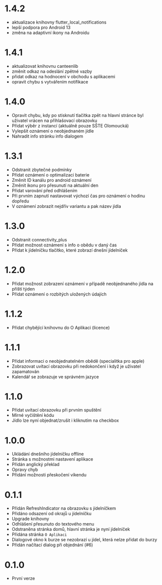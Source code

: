 # 1.4.2
- aktualizace knihovny flutter_local_notifications
- lepší podpora pro Android 13
- změna na adaptivní ikony na Androidu
# 1.4.1
- aktualizovat knihovnu canteenlib
- změnit odkaz na odeslání zpětné vazby
- přidat odkaz na hodnocení v obchodu s aplikacemi
- opravit chybu s vytvářením notifikace
# 1.4.0
- Opravit chybu, kdy po stisknutí tlačítka zpět na hlavní stránce byl uživatel vrácen na přihlašovací obrazovku
- Přidat výběr z instancí (aktuálně pouze SŠTE Olomoucká)
- Vylepšit oznámení o neobjednaném jídle
- Nahradit info stránku info dialogem
# 1.3.1
- Odstranit zbytečné podmínky
- Přidat oznámení o optimalizaci baterie
- Změnit ID kanálu pro android oznámení
- Změnit ikonu pro přesunutí na aktuální den
- Přidat varování před odhlášením
- Při prvním zapnutí nastavovat výchozí čas pro oznámení o hodinu dopředu
- V oznámení zobrazit nejdřív variantu a pak název jídla
# 1.3.0
- Odstranit connectivity_plus
- Přidat možnost oznámení s info o obědu v daný čas
- Přidat k jídelníčku tlačítko, které zobrazí dnešní jídelníček
# 1.2.0
- Přidat možnost zobrazení oznámení v případě neobjednaného jídla na příští týden
- Přidat oznámení o rozbitých uložených údajích
# 1.1.2
- Přidat chybějící knihovnu do O Aplikaci (licence)
# 1.1.1
- Přidat informaci o neobjednatelném obědě (specialitka pro apple)
- Zobrazovat uvítací obrazovku při nedokončení i když je uživatel zapamatován
- Kalendář se zobrazuje ve správném jazyce
# 1.1.0
- Přidat uvítací obrazovku při prvním spuštění
- Mírné vyčištění kódu
- Jídlo lze nyní objednat/zrušit i kliknutím na checkbox
# 1.0.0
- Ukládání dnešního jídelníčku offline
- Stránka s možnostmi nastavení aplikace
- Přidán anglický překlad
- Opravy chyb
- Přidání možnosti přeskočení víkendu
# 0.1.1
- Přidán RefreshIndicator na obrazovku s jídelníčkem
- Přidáno odsazení od okrajů u jídelníčku
- Upgrade knihovny
- Odhlášení přesunuto do textového menu
- Odstraněna stránka domů, hlavní stránka je nyní jídelníček
- Přidána stránka `O Aplikaci`
- Dialogové okno k burze se nezobrazí u jídel, která nelze přidat do burzy
- Přidán načítací dialog při objednání (#6)
# 0.1.0
- První verze